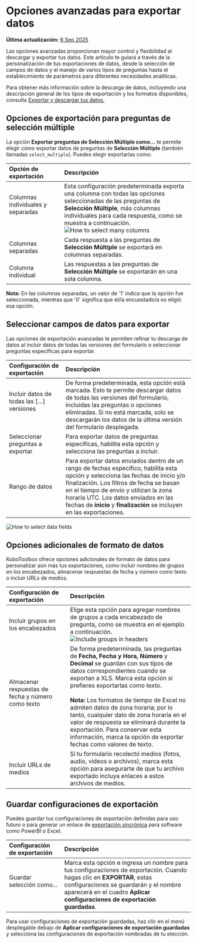 # Opciones avanzadas para exportar datos
**Última actualización:** <a href="https://github.com/kobotoolbox/docs/blob/9bc8dc162b89d329fd6161bbe168dd554df770a9/source/advanced_export.md" class="reference">6 Sep 2025</a>

Las opciones avanzadas proporcionan mayor control y flexibilidad al descargar y exportar tus datos. Este artículo te guiará a través de la personalización de tus exportaciones de datos, desde la selección de campos de datos y el manejo de varios tipos de preguntas hasta el establecimiento de parámetros para diferentes necesidades analíticas.

<p class="note">
    Para obtener más información sobre la descarga de datos, incluyendo una descripción general de los tipos de exportación y los formatos disponibles, consulta <a href="https://support.kobotoolbox.org/export_download.html?highlight=export">Exportar y descargar tus datos.</a>
</p>

## Opciones de exportación para preguntas de selección múltiple

La opción **Exportar preguntas de Selección Múltiple como…** te permite elegir cómo exportar datos de preguntas de **Selección Múltiple** (también llamadas `select_multiple`). Puedes elegir exportarlas como:

| **Opción de exportación**    | **Descripción**                                |
| :----------------- | :------------------------------------ |
| Columnas individuales y separadas &emsp;&emsp;&emsp;&emsp;&emsp;&emsp;              | Esta configuración predeterminada exporta una columna con todas las opciones seleccionadas de las preguntas de <strong>Selección Múltiple</strong>, más columnas individuales para cada respuesta, como se muestra a continuación.<br> ![How to select many columns](images/advanced_export/select_many_columns.png) |
| Columnas separadas  | Cada respuesta a las preguntas de <strong>Selección Múltiple</strong> se exportará en columnas separadas.|
| Columna individual   | Las respuestas a las preguntas de <strong>Selección Múltiple</strong> se exportarán en una sola columna.            |


<p class="note">
  <strong>Nota:</strong> En las columnas separadas, un valor de '1' indica que la opción fue seleccionada, mientras que '0' significa que el/la encuestado/a no eligió esa opción.
</p>

## Seleccionar campos de datos para exportar

Las opciones de exportación avanzadas te permiten refinar tu descarga de datos al incluir datos de todas las versiones del formulario o seleccionar preguntas específicas para exportar.

| **Configuración de exportación**    | **Descripción**                                |
| :----------------- | :------------------------------------ |
| Incluir datos de todas las […] versiones &emsp;&emsp;&emsp;&emsp;&emsp;&emsp; | De forma predeterminada, esta opción está marcada. Esto te permite descargar datos de todas las versiones del formulario, incluidas las preguntas o opciones eliminadas. Si no está marcada, solo se descargarán los datos de la última versión del formulario desplegada. |
| Seleccionar preguntas a exportar | Para exportar datos de preguntas específicas, habilita esta opción y selecciona las preguntas a incluir. |
| Rango de datos | Para exportar datos enviados dentro de un rango de fechas específico, habilita esta opción y selecciona las fechas de inicio y/o finalización. Los filtros de fecha se basan en el tiempo de envío y utilizan la zona horaria UTC. Los datos enviados en las fechas de <strong>inicio</strong> y <strong>finalización</strong> se incluyen en las exportaciones. |

![How to select data fields](images/advanced_export/select_data_fields.png)

## Opciones adicionales de formato de datos

KoboToolbox ofrece opciones adicionales de formato de datos para personalizar aún más tus exportaciones, como incluir nombres de grupos en los encabezados, almacenar respuestas de fecha y número como texto o incluir URLs de medios.

| **Configuración de exportación**    | **Descripción**                                |
| :----------------- | :------------------------------------ |
| Incluir grupos en los encabezados | Elige esta opción para agregar nombres de grupos a cada encabezado de pregunta, como se muestra en el ejemplo a continuación. ![Include groups in headers](images/advanced_export/group_headers2.png) | 
| Almacenar respuestas de fecha y número como texto &emsp;&emsp;&emsp;&emsp;&emsp;&emsp; | De forma predeterminada, las preguntas de <strong>Fecha, Fecha y Hora, Número</strong> y <strong>Decimal</strong> se guardan con sus tipos de datos correspondientes cuando se exportan a XLS. Marca esta opción si prefieres exportarlas como texto.<br><br><strong>Nota:</strong> Los formatos de tiempo de Excel no admiten datos de zona horaria; por lo tanto, cualquier dato de zona horaria en el valor de respuesta se eliminará durante la exportación. Para conservar esta información, marca la opción de exportar fechas como valores de texto. |
| Incluir URLs de medios | Si tu formulario recolectó medios (fotos, audio, videos o archivos), marca esta opción para asegurarte de que tu archivo exportado incluya enlaces a estos archivos de medios. |

## Guardar configuraciones de exportación

Puedes guardar tus configuraciones de exportación definidas para uso futuro o para generar un enlace de [exportación sincrónica](https://support.kobotoolbox.org/synchronous_exports.html) para software como PowerBI o Excel.

| **Configuración de exportación** | **Descripción**                                |
| :-------------------- | :------------------------------------ |
| Guardar selección como… &emsp;&emsp;&emsp;&emsp;&emsp;&emsp;| Marca esta opción e ingresa un nombre para tus configuraciones de exportación. Cuando hagas clic en <strong>EXPORTAR</strong>, estas configuraciones se guardarán y el nombre aparecerá en el cuadro <strong>Aplicar configuraciones de exportación guardadas</strong>. | 

Para usar configuraciones de exportación guardadas, haz clic en el menú desplegable debajo de **Aplicar configuraciones de exportación guardadas** y selecciona las configuraciones de exportación nombradas de tu elección.